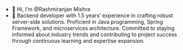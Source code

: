 - 👋 Hi, I’m @Rashmiranjan Mishra
- 👀 Backend developer with 1.5  years’ experience in crafting robust server-side solutions. Proficient in Java programming, Spring Framework, and microservices architecture. Committed to staying informed about industry trends and contributing to project success through continuous learning and expertise expansion.
<!---
jitu-mishra/jitu-mishra is a ✨ special ✨ repository because its `README.md` (this file) appears on your GitHub profile.
You can click the Preview link to take a look at your changes.
--->
